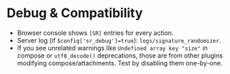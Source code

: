 
# Debug & Compatibility

- Browser console shows `[SR]` entries for every action.
- Server log (if `$config['sr_debug']=true`): `logs/signature_randomizer`.
- If you see unrelated warnings like `Undefined array key "size"` in compose or `utf8_decode()` deprecations, those are from other plugins modifying compose/attachments. Test by disabling them one-by-one.
